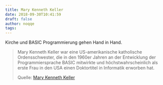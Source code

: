 ```yaml
---
title: Mary Kenneth Keller
date: 2018-09-30T10:41:59
draft: false
author: noqqe
tags:
---
```


Kirche und BASIC Programmierung gehen Hand in Hand.

> Mary Kenneth Keller  war eine US-amerikanische katholische Ordensschwester,
> die in den 1960er Jahren an der Entwicklung der Programmiersprache BASIC
> mitwirkte und höchstwahrscheinlich als erste Frau in den USA einen
> Doktortitel in Informatik erworben hat.
>
> Quelle: [Mary Kenneth Keller](https://de.wikipedia.org/wiki/Mary_Kenneth_Keller)
